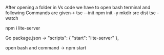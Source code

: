After opening a folder in Vs code we have to open bash terminal and following
Commands are given->
tsc --init
npm init -y
mkdir src dist
tsc -watch

npm i lite-server

Go package.json ->
"scripts": {
"start": "lite-server"
},

open bash and command ->
npm start
